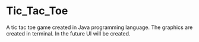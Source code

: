 # Tic_Tac_Toe
A tic tac toe game created in Java programming language.
The graphics are created in terminal.
In the future UI will be created.
